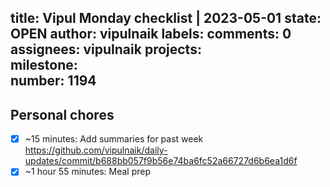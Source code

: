 title:	Vipul Monday checklist | 2023-05-01
state:	OPEN
author:	vipulnaik
labels:	
comments:	0
assignees:	vipulnaik
projects:	
milestone:	
number:	1194
--
## Personal chores

- [x] ~15 minutes: Add summaries for past week https://github.com/vipulnaik/daily-updates/commit/b688bb057f9b56e74ba6fc52a66727d6b6ea1d6f
- [x] ~1 hour 55 minutes: Meal prep 
